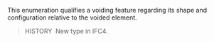 ﻿This enumeration qualifies a voiding feature regarding its shape and configuration relative to the voided element.

> HISTORY&nbsp; New type in IFC4.
